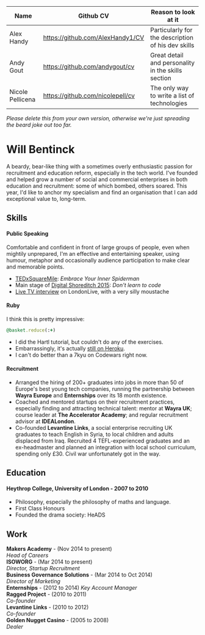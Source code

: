 Name | Github CV | Reason to look at it
--- | --- | ---
Alex Handy | https://github.com/AlexHandy1/CV | Particularly for the description of his dev skills
Andy Gout | https://github.com/andygout/cv | Great detail and personality in the skills section
Nicole Pellicena | https://github.com/nicolepell/cv | The only way to write a list of technologies

*Please delete this from your own version, otherwise we're just spreading the beard joke out too far.*

# Will Bentinck

A beardy, bear-like thing with a sometimes overly enthusiastic passion for recruitment and education reform, especially in the tech world. I've founded and helped grow a number of social and commercial enterprises in both education and recruitment: some of which bombed, others soared. This year, I'd like to anchor my specialism and find an organisation that I can add exceptional value to, long-term.

## Skills

#### Public Speaking

Comfortable and confident in front of large groups of people, even when mightily unprepared, I'm an effective and entertaining speaker, using humour, metaphor and occasionally audience participation to make clear and memorable points.

- [TEDxSquareMile](https://www.youtube.com/watch?v=j6eOT0nxQJ0): *Embrace Your Inner Spiderman*
- Main stage of [Digital Shoreditch 2015](https://youtu.be/HrvmTTbWi9w): *Don't learn to code*
- [Live TV interview](http://www.londonlive.co.uk/news/helping-kick-start-an-educational-revolution) on LondonLive, with a very silly moustache

#### Ruby

I think this is pretty impressive:
``` ruby
@basket.reduce(:+)
```

- I did the Hartl tutorial, but couldn't do any of the exercises.
- Embarrassingly, it's actually [still on Heroku](http://fierce-bastion-1684.heroku.com/).
- I can't do better than a 7kyu on Codewars right now.

#### Recruitment

- Arranged the hiring of 200+ graduates into jobs in more than 50 of Europe's best young tech companies, running the partnership between **Wayra Europe** and **Enternships** over its 18 month existence.
- Coached and mentored startups on their recruitment practices, especially finding and attracting technical talent: mentor at **Wayra UK**; course leader at **The Accelerator Academy**; and regular recruitment advisor at **IDEALondon**.
- Co-founded **Levantine Links**, a social enterprise recruiting UK graduates to teach English in Syria, to local children and adults displaced from Iraq. Recruited 4 TEFL-experienced graduates and an ex-headmaster and planned an integration with local school curriculum, spending only £30. Civil war unfortunately got in the way.

## Education

#### Heythrop College, University of London - 2007 to 2010

- Philosophy, especially the philosophy of maths and language.
- First Class Honours
- Founded the drama society: HeADS

## Work

**Makers Academy** - (Nov 2014 to present)  
*Head of Careers*  
**ISOWORG** - (Mar 2014 to present)  
*Director, Startup Recruitment*  
**Business Governance Solutions** - (Mar 2014 to Oct 2014)  
*Director of Marketing*  
**Enternships** - (2012 to 2014) 
*Key Account Manager*  
**Ragged Project** - (2010 to 2011)  
*Co-founder*  
**Levantine Links** - (2010 to 2012)  
*Co-founder*  
**Golden Nugget Casino** - (2005 to 2008)  
*Dealer*  
